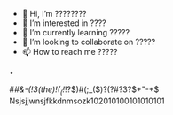 - 👋 Hi, I’m ????????
- 👀 I’m interested in ????
- 🌱 I’m currently learning ?????
- 💞️ I’m looking to collaborate on ?????
- 📫 How to reach me ?????

•

#_#&-$($!3(the)$!(_($!_!?$)#(;_($)$?$(?#?3?$+"-+$
Nsjsjjwnsjfkkdnmsozk102010100101010101

